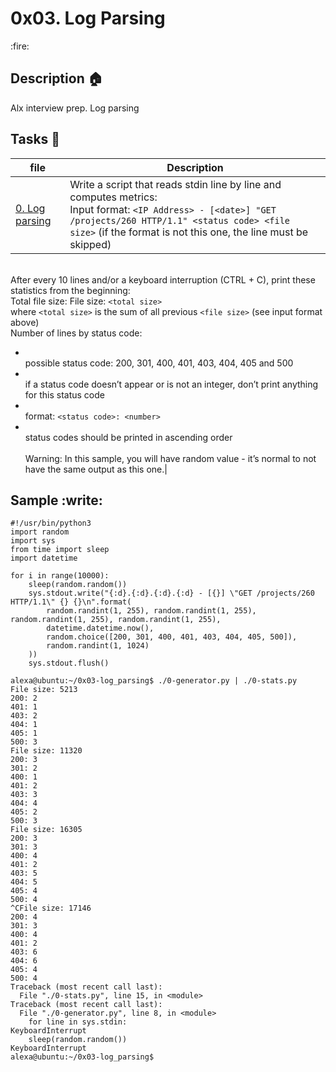 <p><h1>0x03. Log Parsing</h1></p> :fire:

## Description :house:
Alx interview prep. Log parsing

## Tasks :pencil:
| file | Description|
|------|------------|
|[0. Log parsing](./0-stats.py) | Write a script that reads stdin line by line and computes metrics:<br>Input format: `<IP Address> - [<date>] "GET /projects/260 HTTP/1.1" <status code> <file size>` (if the format is not this one, the line must be skipped)
<br>After every 10 lines and/or a keyboard interruption (CTRL + C), print these statistics from the beginning:<br>Total file size: File size: `<total size>`
<br>where `<total size>` is the sum of all previous `<file size>` (see input format above)
<br>Number of lines by status code:
* <br>possible status code: 200, 301, 400, 401, 403, 404, 405 and 500
* <br>if a status code doesn’t appear or is not an integer, don’t print anything for this status code
* <br>format: `<status code>: <number>`
* <br>status codes should be printed in ascending order
<br><br>Warning: In this sample, you will have random value - it’s normal to not have the same output as this one.|<br>
## Sample :write:
```alexa@ubuntu:~/0x03-log_parsing$ cat 0-generator.py
#!/usr/bin/python3
import random
import sys
from time import sleep
import datetime

for i in range(10000):
    sleep(random.random())
    sys.stdout.write("{:d}.{:d}.{:d}.{:d} - [{}] \"GET /projects/260 HTTP/1.1\" {} {}\n".format(
        random.randint(1, 255), random.randint(1, 255), random.randint(1, 255), random.randint(1, 255),
        datetime.datetime.now(),
        random.choice([200, 301, 400, 401, 403, 404, 405, 500]),
        random.randint(1, 1024)
    ))
    sys.stdout.flush()

alexa@ubuntu:~/0x03-log_parsing$ ./0-generator.py | ./0-stats.py 
File size: 5213
200: 2
401: 1
403: 2
404: 1
405: 1
500: 3
File size: 11320
200: 3
301: 2
400: 1
401: 2
403: 3
404: 4
405: 2
500: 3
File size: 16305
200: 3
301: 3
400: 4
401: 2
403: 5
404: 5
405: 4
500: 4
^CFile size: 17146
200: 4
301: 3
400: 4
401: 2
403: 6
404: 6
405: 4
500: 4
Traceback (most recent call last):
  File "./0-stats.py", line 15, in <module>
Traceback (most recent call last):
  File "./0-generator.py", line 8, in <module>
    for line in sys.stdin:
KeyboardInterrupt
    sleep(random.random())
KeyboardInterrupt
alexa@ubuntu:~/0x03-log_parsing$ 
```
